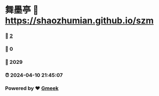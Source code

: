 # 舞墨亭 :link: https://shaozhumian.github.io/szm 
### :page_facing_up: [2](https://shaozhumian.github.io/szm/tag.html) 
### :speech_balloon: 0 
### :hibiscus: 2029 
### :alarm_clock: 2024-04-10 21:45:07 
### Powered by :heart: [Gmeek](https://github.com/Meekdai/Gmeek)
